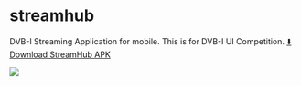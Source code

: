 # streamhub
DVB-I Streaming Application for mobile. This is for DVB-I UI Competition.
<a class="download"
   href="[https://drive.google.com/uc?export=download&id=1AbCdEfGhIJkL](https://github.com/hyundoll/streamhub/releases/download/Flutter/app-release.apk)">
   ⬇️ Download StreamHub APK
</a>

<img src="https://api.qrserver.com/v1/create-qr-code/?size=200x200&data=[https://drive.google.com/uc?export=download&id=1AbCdEfGhIJkL](https://github.com/hyundoll/streamhub/releases/download/Flutter/app-release.apk)">
